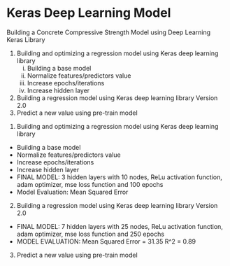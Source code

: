 # Keras Deep Learning Model
Building a Concrete Compressive Strength Model using Deep Learning Keras Library

<ol type="1">
  <li>Building and optimizing a regression model using Keras deep learning library
    <ol type="i">
    <li>Building a base model</li>
    <li>Normalize features/predictors value</li>
    <li>Increase epochs/iterations</li>
    <li>Increase hidden layer</li>
    </ol></li>
  <li>Building a regression model using Keras deep learning library Version 2.0</li>
  <li>Predict a new value using pre-train model</li>
</ol>

1. Building and optimizing a regression model using Keras deep learning library
  - Building a base model
  - Normalize features/predictors value
  - Increase epochs/iterations
  - Increase hidden layer
  - FINAL MODEL: 3 hidden layers with 10 nodes, ReLu activation function, adam optimizer, mse loss function and 100 epochs
  - Model Evaluation: Mean Squared Error 
  
2. Building a regression model using Keras deep learning library Version 2.0
  - FINAL MODEL: 7 hidden layers with 25 nodes, ReLu activation function, adam optimizer, mse loss function and 250 epochs
  - MODEL EVALUATION:
      Mean Squared Error = 31.35
      R^2 = 0.89

3. Predict a new value using pre-train model
